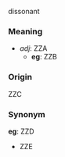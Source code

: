 dissonant
### Meaning
+ _adj_: ZZA
	+ __eg__: ZZB

### Origin

ZZC

### Synonym

__eg__: ZZD

+ ZZE


